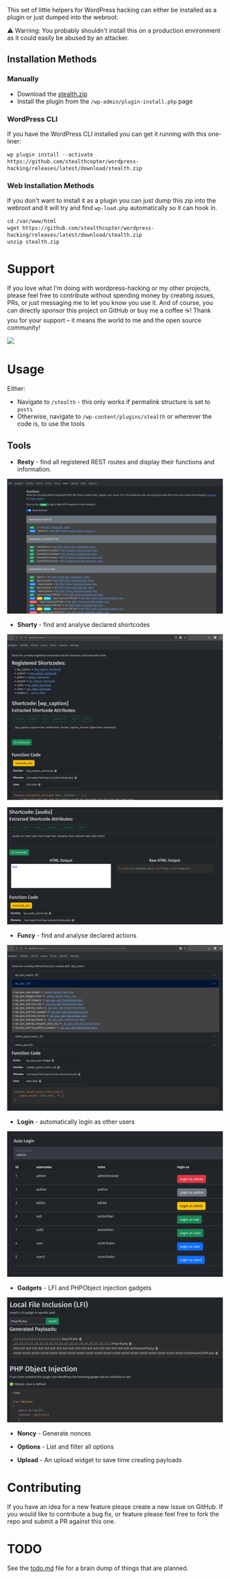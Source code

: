 This set of little helpers for WordPress hacking can either be installed as a plugin or just dumped into the webroot.

⚠️ Warning: You probably shouldn't install this on a production environment as it could easily be abused by an attacker.

## Installation Methods

### Manually

- Download the [stealth.zip](https://github.com/stealthcopter/wordpress-hacking/releases/latest/download/stealth.zip)
- Install the plugin from the `/wp-admin/plugin-install.php` page

### WordPress CLI

If you have the WordPress CLI installed you can get it running with this one-liner:

```
wp plugin install --activate https://github.com/stealthcopter/wordpress-hacking/releases/latest/download/stealth.zip
```

### Web Installation Methods

If you don't want to install it as a plugin you can just dump this zip into the webroot and it will try and find `wp-load.php` automatically so it can hook in.

```
cd /var/www/html
wget https://github.com/stealthcopter/wordpress-hacking/releases/latest/download/stealth.zip
unzip stealth.zip
```

# Support
If you love what I'm doing with wordpress-hacking or my other projects, please feel free to contribute without spending money by creating issues, PRs, or just messaging me to let you know you use it. And of course, you can directly sponsor this project on GitHub or buy me a coffee ☕! Thank you for your support – it means the world to me and the open source community!

<a href="https://www.buymeacoffee.com/stealthcopter"><img src="https://cdn.buymeacoffee.com/buttons/v2/arial-yellow.png" height="50px"></a>

# Usage

Either:

- Navigate to `/stealth` - this only works if permalink structure is set to `posts`
- Otherwise, navigate to `/wp-content/plugins/stealth` or wherever the code is, to use the tools

## Tools

- **Resty** - find all registered REST routes and display their functions and information.

![resty.png](screenshots/resty.png)

- **Shorty** - find and analyse declared shortcodes

![shorty1.png](screenshots/shorty1.png)

![shorty2.png](screenshots/shorty2.png)

- **Funcy** - find and analyse declared actions

![funcy1.png](screenshots/funcy1.png)

- **Login** - automatically login as other users

![login.png](screenshots/login.png)

- **Gadgets** - LFI and PHPObject injection gadgets

![gadgets.png](screenshots/gadgets.png)

- **Noncy** - Generate nonces

- **Options** - List and filter all options
- **Upload** - An upload widget to save time creating payloads

# Contributing

If you have an idea for a new feature please create a new issue on GitHub. If you would like to contribute a bug fix, or feature please feel free to fork the repo and submit a PR against this one.

# TODO
See the [todo.md](todo.md) file for a brain dump of things that are planned.
